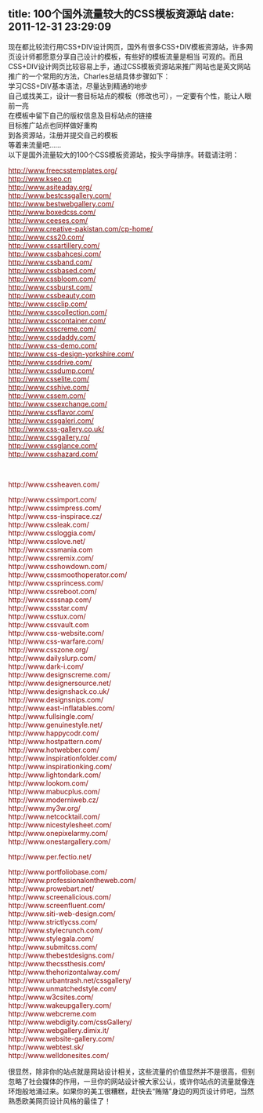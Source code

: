 title: 100个国外流量较大的CSS模板资源站
date: 2011-12-31 23:29:09
---

<p>
	<span style="color:#7D0000;">
	<p>
		现在都比较流行用CSS+DIV设计网页，国外有很多CSS+DIV模板资源站，许多网页设计师都愿意分享自己设计的模板，有些好的模板流量是相当
可观的。而且CSS+DIV设计网页比较容易上手，通过CSS模板资源站来推广网站也是英文网站推广的一个常用的方法，Charles总结具体步骤如下：<br />
学习CSS+DIV基本语法，尽量达到精通的地步<br />
自己或找美工，设计一套目标站点的模板（修改也可），一定要有个性，能让人眼前一亮<br />
在模板中留下自己的版权信息及目标站点的链接<br />
目标推广站点也同样做好重构<br />
到各资源站，注册并提交自己的模板<br />
等着来流量吧……<br />
以下是国外流量较大的100个CSS模板资源站，按头字母排序。转载请注明：
	</p>
	<p>
		<span style="text-decoration:underline;"><span style="color:#7d0000;">http://www.freecsstemplates.org/<br />
<span style="color:#7d0000;">http://www.kseo.cn</span><br />
<span style="color:#7d0000;">http://www.asiteaday.org/</span><br />
<span style="color:#7d0000;">http://www.bestcssgallery.com/</span><br />
<span style="color:#7d0000;">http://www.bestwebgallery.com/</span><br />
<span style="color:#7d0000;">http://www.boxedcss.com/</span><br />
<span style="color:#7d0000;">http://www.ceeses.com/</span><br />
<span style="color:#7d0000;">http://www.creative-pakistan.com/cp-home/</span><br />
<span style="color:#7d0000;">http://www.css20.com/</span><br />
<span style="color:#7d0000;">http://www.cssartillery.com/</span><br />
<span style="color:#7d0000;">http://www.cssbahcesi.com/</span><br />
<span style="color:#7d0000;">http://www.cssband.com/</span><br />
<span style="color:#7d0000;">http://www.cssbased.com/</span><br />
<span style="color:#7d0000;">http://www.cssbloom.com/</span><br />
<span style="color:#7d0000;">http://www.cssburst.com/</span><br />
<span style="color:#7d0000;">http://www.cssbeauty.com</span><br />
<span style="color:#7d0000;">http://www.cssclip.com/</span><br />
<span style="color:#7d0000;">http://www.csscollection.com/</span><br />
<span style="color:#7d0000;">http://www.csscontainer.com/</span><br />
<span style="color:#7d0000;">http://www.csscreme.com/</span><br />
<span style="color:#7d0000;">http://www.cssdaddy.com/</span><br />
<span style="color:#7d0000;">http://www.css-demo.com/</span><br />
<span style="color:#7d0000;">http://www.css-design-yorkshire.com/</span><br />
<span style="color:#7d0000;">http://www.cssdrive.com/</span><br />
<span style="color:#7d0000;">http://www.cssdump.com/</span><br />
<span style="color:#7d0000;">http://www.csselite.com/</span><br />
<span style="color:#7d0000;">http://www.csshive.com/</span><br />
<span style="color:#7d0000;">http://www.cssem.com/</span><br />
<span style="color:#7d0000;">http://www.cssexchange.com/</span><br />
<span style="color:#7d0000;">http://www.cssflavor.com/</span><br />
<span style="color:#7d0000;">http://www.cssgaleri.com/</span><br />
<span style="color:#7d0000;">http://www.css-gallery.co.uk/</span><br />
<span style="color:#7d0000;">http://www.cssgallery.ro/</span><br />
<span style="color:#7d0000;">http://www.cssglance.com/</span><br />
<span style="color:#7d0000;">http://www.csshazard.com/ </span></span></span>
	</p>
<br />
</span>
</p>
<p>
	<span style="color:#7d0000;">http://www.cssheaven.com/</span>
</p>
<span style="color:#7d0000;">http://www.cssimport.com/</span><br />
<span style="color:#7d0000;">http://www.cssimpress.com/</span><br />
<span style="color:#7d0000;">http://www.css-inspirace.cz/</span><br />
<span style="color:#7d0000;">http://www.cssleak.com/</span><br />
<span style="color:#7d0000;">http://www.cssloggia.com/</span><br />
<span style="color:#7d0000;">http://www.csslove.net/</span><br />
<span style="color:#7d0000;">http://www.cssmania.com</span><br />
<span style="color:#7d0000;">http://www.cssremix.com/</span><br />
<span style="color:#7d0000;">http://www.csshowdown.com/</span><br />
<span style="color:#7d0000;">http://www,csssmoothoperator.com/</span><br />
<span style="color:#7d0000;">http://www.cssprincess.com/</span><br />
<span style="color:#7d0000;">http://www.cssreboot.com/</span><br />
<span style="color:#7d0000;">http://www.csssnap.com/</span><br />
<span style="color:#7d0000;">http://www.cssstar.com/</span><br />
<span style="color:#7d0000;">http://www.csstux.com/</span><br />
<span style="color:#7d0000;">http://www.cssvault.com</span><br />
<span style="color:#7d0000;">http://www.css-website.com/</span><br />
<span style="color:#7d0000;">http://www.css-warfare.com/</span><br />
<span style="color:#7d0000;">http://www.csszone.org/</span><br />
<span style="color:#7d0000;">http://www.dailyslurp.com/</span><br />
<span style="color:#7d0000;">http://www.dark-i.com/</span><br />
<span style="color:#7d0000;">http://www.designscreme.com/</span><br />
<span style="color:#7d0000;">http://www.designersource.net/</span><br />
<span style="color:#7d0000;">http://www.designshack.co.uk/</span><br />
<span style="color:#7d0000;">http://www.designsnips.com/</span><br />
<span style="color:#7d0000;">http://www.east-inflatables.com/</span><br />
<span style="color:#7d0000;">http://www.fullsingle.com/</span><br />
<span style="color:#7d0000;">http://www.genuinestyle.net/</span><br />
<span style="color:#7d0000;">http://www.happycodr.com/</span><br />
<span style="color:#7d0000;">http://www.hostpattern.com/</span><br />
<span style="color:#7d0000;">http://www.hotwebber.com/</span><br />
<span style="color:#7d0000;">http://www.inspirationfolder.com/</span><br />
<span style="color:#7d0000;">http://www.inspirationking.com/</span><br />
<span style="color:#7d0000;">http://www.lightondark.com/</span><br />
<span style="color:#7d0000;">http://www.lookom.com/</span><br />
<span style="color:#7d0000;">http://www.mabucplus.com/</span><br />
<span style="color:#7d0000;">http://www.moderniweb.cz/</span><br />
<span style="color:#7d0000;">http://www.my3w.org/</span><br />
<span style="color:#7d0000;">http://www.netcocktail.com/</span><br />
<span style="color:#7d0000;">http://www.nicestylesheet.com/</span><br />
<span style="color:#7d0000;">http://www.onepixelarmy.com/</span><br />
<span style="color:#7d0000;">http://www.onestargallery.com/</span><br />
<p>
	<span style="color:#7D0000;">http://www.per.fectio.net/ </span>
</p>
<p>
	<span style="color:#7d0000;">http://www.portfoliobase.com/</span><br />
<span style="color:#7d0000;">http://www.professionalontheweb.com/</span><br />
<span style="color:#7d0000;">http://www.prowebart.net/</span><br />
<span style="color:#7d0000;">http://www.screenalicious.com/</span><br />
<span style="color:#7d0000;">http://www.screenfluent.com/</span><br />
<span style="color:#7d0000;">http://www.siti-web-design.com/</span><br />
<span style="color:#7d0000;">http://www.strictlycss.com/</span><br />
<span style="color:#7d0000;">http://www.stylecrunch.com/</span><br />
<span style="color:#7d0000;">http://www.stylegala.com/</span><br />
<span style="color:#7d0000;">http://www.submitcss.com/</span><br />
<span style="color:#7d0000;">http://www.thebestdesigns.com/</span><br />
<span style="color:#7d0000;">http://www.thecssthesis.com/</span><br />
<span style="color:#7d0000;">http://www.thehorizontalway.com/</span><br />
<span style="color:#7d0000;">http://www.urbantrash.net/cssgallery/</span><br />
<span style="color:#7d0000;">http://www.unmatchedstyle.com/</span><br />
<span style="color:#7d0000;">http://www.w3csites.com/</span><br />
<span style="color:#7d0000;">http://www.wakeupgallery.com/</span><br />
<span style="color:#7d0000;">http://www.webcreme.com</span><br />
<span style="color:#7d0000;">http://www.webdigity.com/cssGallery/</span><br />
<span style="color:#7d0000;">http://www.webgallery.dimix.it/</span><br />
<span style="color:#7d0000;">http://www.website-gallery.com/</span><br />
<span style="color:#7d0000;">http://www.webtest.sk/</span><br />
<span style="color:#7d0000;">http://www.welldonesites.com/</span> 
	<p>
		很显然，除非你的站点就是网站设计相关，这些流量的价值显然并不是很高，但别忽略了社会媒体的作用，一旦你的网站设计被大家公认，或许你站点的流量就像连环炮般地涌过来。如果你的美工很糟糕，赶快去“贿赂”身边的网页设计师吧，当然熟悉欧美网页设计风格的最佳了！
	</p>
<br />
<span style="color:#7d0000;"></span>
</p>
<br />